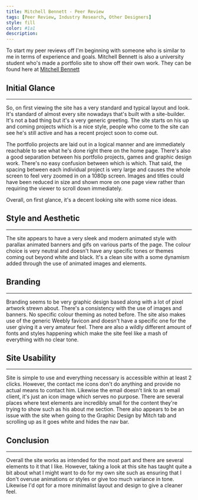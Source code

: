 ```yaml
---
title: Mitchell Bennett - Peer Review
tags: [Peer Review, Industry Research, Other Designers]
style: fill
color: #1a1
description: 
---
```

To start my peer reviews off I'm beginning with someone who is similar to me in terms of experience and goals. Mitchell Bennett is also a university student who's made a portfolio site to show off their own work. They can be found here at [Mitchell Bennett](https://www.projectmitch.co.uk)

## Initial Glance
---
So, on first viewing the site has a very standard and typical layout and look. It's standard of almost every site nowadays that's built with a site-builder. It's not a bad thing but it's a very generic greeting. The site starts on his up and coming projects which is a nice style, people who come to the site can see he's still active and has a recent project soon to come out. 

The portfolio projects are laid out in a logical manner and are immediately reachable to see what he's done right there on the home page. There's also a good separation between his portfolio projects, games and graphic design work. There's no easy confusion between which is which. That said, the spacing between each individual project is very large and causes the whole screen to feel very zoomed in on a 1080p screen. Images and titles could have been reduced in size and shown more on one page view rather than requiring the viewer to scroll down immediately. 

Overall, on first glance, it's a decent looking site with some nice ideas.

## Style and Aesthetic
---
The site appears to have a very sleek and modern animated style with parallax animated banners and gifs on various parts of the page. The colour choice is very neutral and doesn't have any specific tones or themes coming out beyond white and black. It's a clean site with a some dynamism added through the use of animated images and elements.

## Branding
---
Branding seems to be very graphic design based along with a lot of pixel artwork strewn about. There's a consistency with the use of images and banners. No specific colour theming as noted before. The site also makes use of the generic Weebly favicon and doesn't have a specific one for the user giving it a very amateur feel. There are also a wildly different amount of fonts and styles happening which make the site feel like a mash of everything with no clear tone.

## Site Usability
---
Site is simple to use and everything necessary is accessible within at least 2 clicks. However, the contact me icons don't do anything and provide no actual means to contact him. Likewise the email doesn't link to an email client, it's just an icon image which serves no purpose. There are several places where text elements are incredibly small for the content they're trying to show such as his about me section. There also appears to be an issue with the site when going to the Graphic Design by Mitch tab and scrolling up as it goes white and hides the nav bar.

## Conclusion
---
Overall the site works as intended for the most part and there are several elements to it that I like. However, taking a look at this site has taught quite a bit about what I might want to do for my own site such as ensuring that I don't overuse animations or styles or give too much variance in tone. Likewise I'd opt for a more minimalist layout and design to give a cleaner feel.
